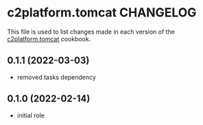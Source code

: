 # c2platform.tomcat CHANGELOG

This file is used to list changes made in each version of the [c2platform.tomcat](https://github.com/c2platform/ansible-role-tomcat) cookbook.

## 0.1.1 (2022-03-03)

* removed tasks dependency

## 0.1.0 (2022-02-14)

* initial role
